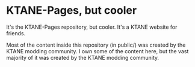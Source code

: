 # KTANE-Pages, but cooler

It's the KTANE-Pages repository, but cooler. It's a KTANE website for friends.

Most of the content inside this repository (in public/) was created by the KTANE modding community.
I own some of the content here, but the vast majority of it was created by the KTANE modding community.